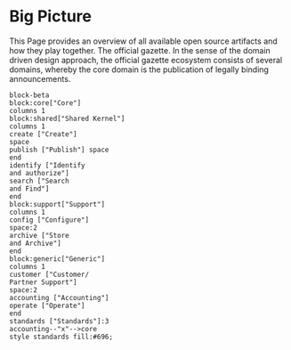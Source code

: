 # Big Picture
This Page provides an overview of all available open source artifacts and how they play together. The official gazette. In the sense of the domain driven design approach, the official gazette ecosystem consists of several domains, whereby the core domain is the publication of legally binding announcements.

```mermaid
block-beta
block:core["Core"]
columns 1
block:shared["Shared Kernel"]
columns 1
create ["Create"]
space
publish ["Publish"] space
end
identify ["Identify
and authorize"]
search ["Search
and Find"]
end
block:support["Support"]
columns 1
config ["Configure"]
space:2
archive ["Store
and Archive"]
end
block:generic["Generic"]
columns 1
customer ["Customer/
Partner Support"]
space:2
accounting ["Accounting"]
operate ["Operate"]
end
standards ["Standards"]:3
accounting--"x"-->core
style standards fill:#696;
```

